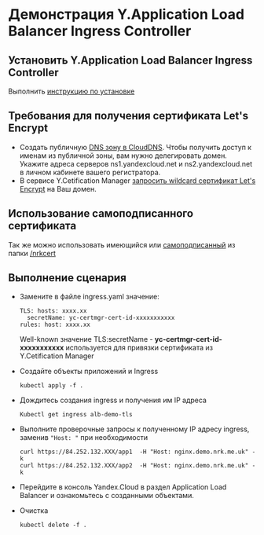 # Демонстрация Y.Application Load Balancer Ingress Controller
## Установить Y.Application Load Balancer Ingress Controller
Выполнить [инструкцию по установке](./install_ingress_ctlr/READme.md)
## Требования для получения сертификата Let's Encrypt
* Создать публичную [DNS зону в CloudDNS](https://cloud.yandex.ru/docs/dns/operations/zone-create-public). Чтобы получить доступ к именам из публичной зоны, вам нужно делегировать домен. Укажите адреса серверов ns1.yandexcloud.net и ns2.yandexcloud.net в личном кабинете вашего регистратора.
* В сервисе Y.Cetification Manager [запросить wildcard сертификат Let's Encrypt](https://cloud.yandex.ru/docs/certificate-manager/operations/managed/cert-create) на Ваш домен. 
## Использование самоподписанного сертификата
Так же можно использовать имеющийся или [самоподписанный](https://cloud.yandex.ru/docs/certificate-manager/operations/import/cert-create) из папки [/nrkcert](./nrkcert)

## Выполнение сценария

* Замените в файле ingress.yaml значение: 
  ```
  TLS: hosts: xxxx.xx
    secretName: yc-certmgr-cert-id-xxxxxxxxxxx
  rules: host: xxxx.xx
  ```
  
  Well-known значение TLS:secretName -  **yc-certmgr-cert-id-xxxxxxxxxxx** используется для привязки сертификата из Y.Cetification Manager
* Создайте объекты приложений и Ingress 
  ```
  kubectl apply -f .
  ```
* Дождитесь создания ingress и получения им IP адреса

  ```
  Kubectl get ingress alb-demo-tls
  ```
* Выполните проверочные запросы к полученному IP адресу ingress, заменив `"Host: "` при необходимости

  ```
  curl https://84.252.132.XXX/app1  -H "Host: nginx.demo.nrk.me.uk" -k
  curl https://84.252.132.XXX/app2  -H "Host: nginx.demo.nrk.me.uk" -k

  ```
* Перейдите в консоль Yandex.Cloud в раздел Application Load Balancer и ознакомьтесь с созданными объектами.
* Очистка 
  ```
  kubectl delete -f .
  ```